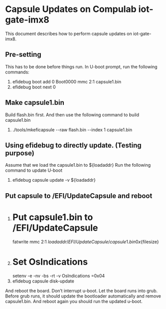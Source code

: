 Capsule Updates on Compulab iot-gate-imx8
=================================================

This document describes how to perform capsule updates on iot-gate-imx8.

## Pre-setting

This has to be done before things run.
In U-boot prompt, run the following commands:

 1. efidebug boot add 0 Boot0000 mmc 2:1 capsule1.bin
 2. efidebug boot next 0

## Make capsule1.bin

Build flash.bin first. And then use the following command to build capsule1.bin

 1. ./tools/mkeficapsule --raw flash.bin --index 1 capsule1.bin

## Using efidebug to directly update. (Testing purpose)

Assume that we load the capsule1.bin to ${loadaddr}
Run the following command to update U-boot

 1. efidebug capsule update -v ${loadaddr}

## Put capsule to /EFI/UpdateCapsule and reboot

 1. # Put capsule1.bin to /EFI/UpdateCapsule
    fatwrite mmc 2:1 ${loadaddr} /EFI/UpdateCapsule/capsule1.bin 0x${filesize}
 2. # Set OsIndications
    setenv -e -nv -bs -rt -v OsIndications =0x04
 3. efidebug capsule disk-update

And reboot the board. Don’t interrupt u-boot. Let the board runs into grub. Before grub runs, it should update the bootloader automatically and remove capsule1.bin. And reboot again you should run the updated u-boot.
